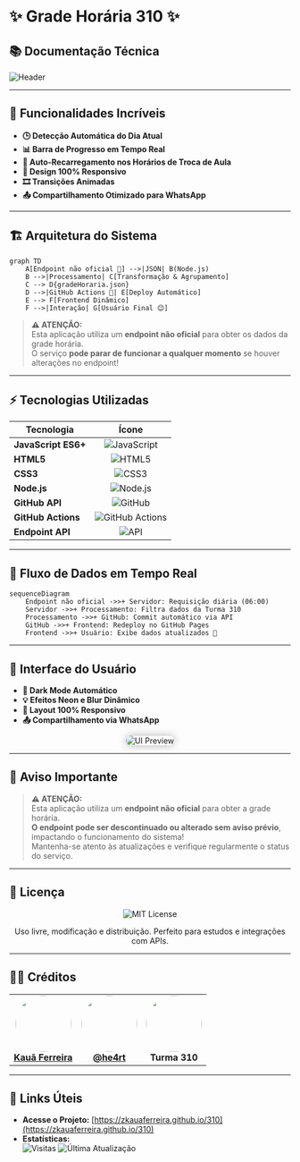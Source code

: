 # ✨ Grade Horária 310 ✨
## 📚 Documentação Técnica

![Header](https://via.placeholder.com/1920x300/2E3440/BD93F9?text=✨+MONITORAMENTO+DE+AULAS+EM+TEMPO+REAL+✨)

---

## 🚀 Funcionalidades Incríveis

- **🕒 Detecção Automática do Dia Atual**  
- **📊 Barra de Progresso em Tempo Real**  
- **🔄 Auto-Recarregamento nos Horários de Troca de Aula**  
- **📱 Design 100% Responsivo**  
- **🎞 Transições Animadas**  
- **📤 Compartilhamento Otimizado para WhatsApp**

---

## 🏗 Arquitetura do Sistema

```mermaid
graph TD
    A[Endpoint não oficial 🚫] -->|JSON| B(Node.js)
    B -->|Processamento| C[Transformação & Agrupamento]
    C --> D{gradeHoraria.json}
    D -->|GitHub Actions 🤖| E[Deploy Automático]
    E --> F[Frontend Dinâmico]
    F -->|Interação| G[Usuário Final 😊]
```

> **⚠️ ATENÇÃO:**  
> Esta aplicação utiliza um **endpoint não oficial** para obter os dados da grade horária.  
> O serviço **pode parar de funcionar a qualquer momento** se houver alterações no endpoint!

---

## ⚡ Tecnologias Utilizadas

| Tecnologia             | Ícone |
|------------------------|:-----:|
| **JavaScript ES6+**    | ![JavaScript](https://img.shields.io/badge/-JavaScript-F7DF1E?logo=javascript&logoColor=000) |
| **HTML5**              | ![HTML5](https://img.shields.io/badge/-HTML5-E34F26?logo=html5&logoColor=fff) |
| **CSS3**               | ![CSS3](https://img.shields.io/badge/-CSS3-1572B6?logo=css3&logoColor=fff) |
| **Node.js**            | ![Node.js](https://img.shields.io/badge/-Node.js-339933?logo=node.js&logoColor=fff) |
| **GitHub API**         | ![GitHub](https://img.shields.io/badge/-GitHub-181717?logo=github&logoColor=fff) |
| **GitHub Actions**     | ![GitHub Actions](https://img.shields.io/badge/-GitHub_Actions-2088FF?logo=github&logoColor=fff) |
| **Endpoint API**       | ![API](https://img.shields.io/badge/-API-000000?logo=api&logoColor=fff) |

---

## 🔄 Fluxo de Dados em Tempo Real

```mermaid
sequenceDiagram
    Endpoint não oficial ->>+ Servidor: Requisição diária (06:00)
    Servidor ->>+ Processamento: Filtra dados da Turma 310
    Processamento ->>+ GitHub: Commit automático via API
    GitHub ->>+ Frontend: Redeploy no GitHub Pages
    Frontend ->>+ Usuário: Exibe dados atualizados 🎉
```

---

## 🎨 Interface do Usuário

- **🌙 Dark Mode Automático**  
- **💡 Efeitos Neon e Blur Dinâmico**  
- **📐 Layout 100% Responsivo**  
- **📤 Compartilhamento via WhatsApp**

<div align="center">
  <img src="https://via.placeholder.com/800x450/2E3440/BD93F9?text=Interface+Moderna" alt="UI Preview" style="border-radius: 15px; box-shadow: 0 0 15px rgba(0,0,0,0.3);">
</div>

---

## 🚨 Aviso Importante

> **⚠️ ATENÇÃO:**  
> Esta aplicação utiliza um **endpoint não oficial** para obter a grade horária.  
> **O endpoint pode ser descontinuado ou alterado sem aviso prévio**, impactando o funcionamento do sistema!  
> Mantenha-se atento às atualizações e verifique regularmente o status do serviço.

---

## 📜 Licença

<div align="center">
  <img src="https://img.shields.io/badge/Licença-MIT-purple?style=for-the-badge&logo=open-source-initiative" alt="MIT License">
  <p>Uso livre, modificação e distribuição. Perfeito para estudos e integrações com APIs.</p>
</div>

---

## 👨‍💻 Créditos

<div align="center">
  <table>
    <tr>
      <td align="center">
        <a href="https://github.com/zKauaFerreira">
          <img src="https://avatars.githubusercontent.com/u/13006795?v=4" width="100" style="border-radius: 50%;"><br>
          <strong>Kauã Ferreira</strong>
        </a>
      </td>
      <td align="center">
        <a href="https://github.com/he4rt">
          <img src="https://avatars.githubusercontent.com/u/10360088?v=4" width="100" style="border-radius: 50%;"><br>
          <strong>@he4rt</strong>
        </a>
      </td>
      <td align="center">
        <img src="https://via.placeholder.com/100?text=310" width="100" style="border-radius: 50%;"><br>
        <strong>Turma 310</strong>
      </td>
    </tr>
  </table>
</div>

---

## 🔗 Links Úteis

- **Acesse o Projeto:** [https://zkauaferreira.github.io/310](https://zkauaferreira.github.io/310)  
- **Estatísticas:**  
  <img src="https://komarev.com/ghpvc/?username=zKauaFerreira-310&color=blueviolet&style=flat-square" alt="Visitas">
  <img src="https://img.shields.io/badge/Última_Atualização-🟢_Online-green?style=flat-square" alt="Última Atualização">
